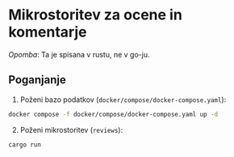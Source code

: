 # Mikrostoritev za ocene in komentarje

*Opomba*: Ta je spisana v rustu, ne v go-ju.

## Poganjanje
1. Poženi bazo podatkov (`docker/compose/docker-compose.yaml`):
```bash
docker compose -f docker/compose/docker-compose.yaml up -d
```
2. Poženi mikrostoritev (`reviews`):
```bash
cargo run
```

